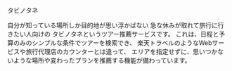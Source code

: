 タビノタネ

自分が知っている場所しか目的地が思い浮かばない
急な休みが取れて旅行に行きたい人向けの
タビノタネというツアー推薦サービスです。
これは、日程と予算のみのシンプルな条件でツアーを検索でき、
楽天トラベルのようなWebサービスや旅行代理店のカウンターとは違って、
エリアを指定せずに、思いつかないような場所や変わったプランを推薦する機能が備わっています。
